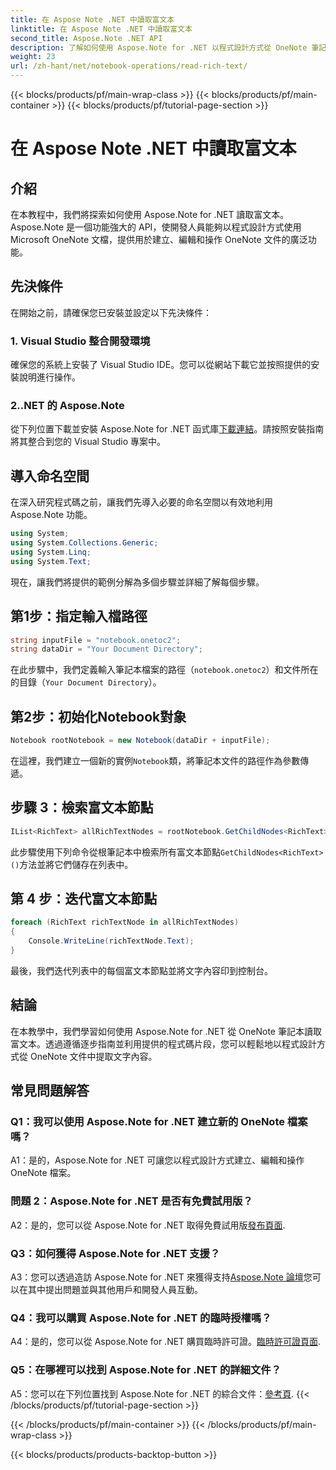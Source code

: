 ```yaml
---
title: 在 Aspose Note .NET 中讀取富文本
linktitle: 在 Aspose Note .NET 中讀取富文本
second_title: Aspose.Note .NET API
description: 了解如何使用 Aspose.Note for .NET 以程式設計方式從 OneNote 筆記本讀取富文本。請按照我們的逐步教學輕鬆整合。
weight: 23
url: /zh-hant/net/notebook-operations/read-rich-text/
---
```


{{< blocks/products/pf/main-wrap-class >}}
{{< blocks/products/pf/main-container >}}
{{< blocks/products/pf/tutorial-page-section >}}

# 在 Aspose Note .NET 中讀取富文本

## 介紹

在本教程中，我們將探索如何使用 Aspose.Note for .NET 讀取富文本。 Aspose.Note 是一個功能強大的 API，使開發人員能夠以程式設計方式使用 Microsoft OneNote 文檔，提供用於建立、編輯和操作 OneNote 文件的廣泛功能。

## 先決條件

在開始之前，請確保您已安裝並設定以下先決條件：

### 1. Visual Studio 整合開發環境

確保您的系統上安裝了 Visual Studio IDE。您可以從網站下載它並按照提供的安裝說明進行操作。

### 2..NET 的 Aspose.Note

從下列位置下載並安裝 Aspose.Note for .NET 函式庫[下載連結](https://releases.aspose.com/note/net/)。請按照安裝指南將其整合到您的 Visual Studio 專案中。

## 導入命名空間

在深入研究程式碼之前，讓我們先導入必要的命名空間以有效地利用 Aspose.Note 功能。

```csharp
using System;
using System.Collections.Generic;
using System.Linq;
using System.Text;
```

現在，讓我們將提供的範例分解為多個步驟並詳細了解每個步驟。

## 第1步：指定輸入檔路徑

```csharp
string inputFile = "notebook.onetoc2";
string dataDir = "Your Document Directory";
```

在此步驟中，我們定義輸入筆記本檔案的路徑（`notebook.onetoc2`）和文件所在的目錄（`Your Document Directory`）。

## 第2步：初始化Notebook對象

```csharp
Notebook rootNotebook = new Notebook(dataDir + inputFile);
```

在這裡，我們建立一個新的實例`Notebook`類，將筆記本文件的路徑作為參數傳遞。

## 步驟 3：檢索富文本節點

```csharp
IList<RichText> allRichTextNodes = rootNotebook.GetChildNodes<RichText>();
```

此步驟使用下列命令從根筆記本中檢索所有富文本節點`GetChildNodes<RichText>()`方法並將它們儲存在列表中。

## 第 4 步：迭代富文本節點

```csharp
foreach (RichText richTextNode in allRichTextNodes)
{
    Console.WriteLine(richTextNode.Text);
}
```

最後，我們迭代列表中的每個富文本節點並將文字內容印到控制台。

## 結論

在本教學中，我們學習如何使用 Aspose.Note for .NET 從 OneNote 筆記本讀取富文本。透過遵循逐步指南並利用提供的程式碼片段，您可以輕鬆地以程式設計方式從 OneNote 文件中提取文字內容。

## 常見問題解答

### Q1：我可以使用 Aspose.Note for .NET 建立新的 OneNote 檔案嗎？

A1：是的，Aspose.Note for .NET 可讓您以程式設計方式建立、編輯和操作 OneNote 檔案。

### 問題 2：Aspose.Note for .NET 是否有免費試用版？

 A2：是的，您可以從 Aspose.Note for .NET 取得免費試用版[發布頁面](https://releases.aspose.com/).

### Q3：如何獲得 Aspose.Note for .NET 支援？

 A3：您可以透過造訪 Aspose.Note for .NET 來獲得支持[Aspose.Note 論壇](https://forum.aspose.com/c/note/28)您可以在其中提出問題並與其他用戶和開發人員互動。

### Q4：我可以購買 Aspose.Note for .NET 的臨時授權嗎？

 A4：是的，您可以從 Aspose.Note for .NET 購買臨時許可證。[臨時許可證頁面](https://purchase.aspose.com/temporary-license/).

### Q5：在哪裡可以找到 Aspose.Note for .NET 的詳細文件？

 A5：您可以在下列位置找到 Aspose.Note for .NET 的綜合文件：[參考頁](https://reference.aspose.com/note/net/).
{{< /blocks/products/pf/tutorial-page-section >}}

{{< /blocks/products/pf/main-container >}}
{{< /blocks/products/pf/main-wrap-class >}}

{{< blocks/products/products-backtop-button >}}
